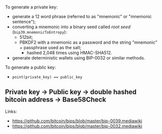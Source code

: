To generate a private key:
- generate a 12 word phrase (referred to as "mnemonic" or "mnemonic sentence");
- converting a mnemonic into a binary seed called _root seed_ (`bip39.mnemonicToEntropy`):
  - 512bit;
  - PBKDF2 with a mnemonic as a password and the string "mnemonic" + passphrase used as the salt;
    - hashed 2,048 times using HMAC-SHA512.
- generate deterministic wallets using BIP-0032 or similar methods.

To generate a public key:
- `point(private_key) == public_key`

Private key -> Public key -> double hashed bitcoin address -> Base58Check
-

Links:
- https://github.com/bitcoin/bips/blob/master/bip-0039.mediawiki
- https://github.com/bitcoin/bips/blob/master/bip-0032.mediawiki